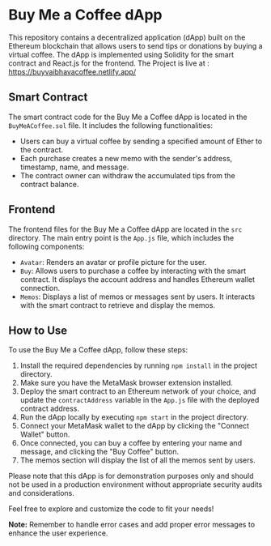# Buy Me a Coffee dApp

This repository contains a decentralized application (dApp) built on the Ethereum blockchain that allows users to send tips or donations by buying a virtual coffee. The dApp is implemented using Solidity for the smart contract and React.js for the frontend.
The Project is live at : https://buyvaibhavacoffee.netlify.app/

## Smart Contract

The smart contract code for the Buy Me a Coffee dApp is located in the `BuyMeACoffee.sol` file. It includes the following functionalities:

- Users can buy a virtual coffee by sending a specified amount of Ether to the contract.
- Each purchase creates a new memo with the sender's address, timestamp, name, and message.
- The contract owner can withdraw the accumulated tips from the contract balance.

## Frontend

The frontend files for the Buy Me a Coffee dApp are located in the `src` directory. The main entry point is the `App.js` file, which includes the following components:

- `Avatar`: Renders an avatar or profile picture for the user.
- `Buy`: Allows users to purchase a coffee by interacting with the smart contract. It displays the account address and handles Ethereum wallet connection.
- `Memos`: Displays a list of memos or messages sent by users. It interacts with the smart contract to retrieve and display the memos.

## How to Use

To use the Buy Me a Coffee dApp, follow these steps:

1. Install the required dependencies by running `npm install` in the project directory.
2. Make sure you have the MetaMask browser extension installed.
3. Deploy the smart contract to an Ethereum network of your choice, and update the `contractAddress` variable in the `App.js` file with the deployed contract address.
4. Run the dApp locally by executing `npm start` in the project directory.
5. Connect your MetaMask wallet to the dApp by clicking the "Connect Wallet" button.
6. Once connected, you can buy a coffee by entering your name and message, and clicking the "Buy Coffee" button.
7. The memos section will display the list of all the memos sent by users.

Please note that this dApp is for demonstration purposes only and should not be used in a production environment without appropriate security audits and considerations.

Feel free to explore and customize the code to fit your needs!

**Note:** Remember to handle error cases and add proper error messages to enhance the user experience.


